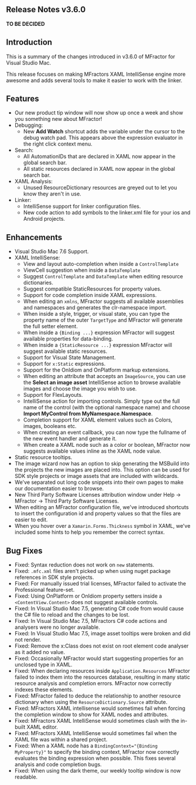## Release Notes v3.6.0

**TO BE DECIDED**

## Introduction

This is a summary of the changes introduced in v3.6.0 of MFractor for Visual Studio Mac.

This release focuses on making MFractors XAML IntelliSense engine more awesome and adds several tools to make it easier to work with the linker.

## Features

 * Our new product tip window will now show up once a week and show you something new about MFractor!
 * Debugging:
    * New **Add Watch** shortcut adds the variable under the cursor to the debug watch pad. This appears above the expression evaluator in the right click context menu.
 * Search:
    * All AutomationIDs that are declared in XAML now appear in the global search bar.
    * All static resources declared in XAML now appear in the global search bar.
 * XAML Analysis:
    * Unused ResourceDictionary resources are greyed out to let you know they aren't in use.
* Linker:
     * IntelliSense support for linker configuration files.
     * New code action to add symbols to the linker.xml file for your ios and Android projects.

## Enhancements

 * Visual Studio Mac 7.6 Support.
 * XAML IntelliSense:
    * View and layout auto-completion when inside a `ControlTemplate`
    * ViewCell suggestion when inside a `DataTemplate`
    * Suggest `ControlTemplate` and `DataTemplate` when editing resource dictionaries.
    * Suggest compatible StaticResources for property values.
    * Support for code completion inside XAML expressions.
    * When editing an `xmlns`, MFractor suggests all available assemblies and namespaces and generates the clr-namespace import.
    * When inside a style, trigger, or visual state, you can type the property name of the outer `TargetType` and MFractor will generate the full setter element.
    * When inside a `{Binding ...}` expression MFractor will suggest available properties for data-binding.
    * When inside a `{StaticResource ...}` expression MFractor will suggest available static resources.
    * Support for Visual State Management.
    * Support for `x:Static` expressions.
    * Support for the OnIdiom and OnPlatform markup extensions.
    * When editing an attribute that accepts an `ImageSource`, you can use the **Select an image asset** IntelliSense action to browse available images and choose the image you wish to use.
    * Support for FlexLayouts.
    * IntelliSense action for importing controls. Simply type out the full name of the control (with the optional namespace name) and choose **Import MyControl from MyNamespace.Namespace**.
    * Completion support for XAML element values such as Colors, images, booleans etc.
    * When creating an event callback, you can now type the fullname of the new event handler and generate it.
    * When create a XAML node such as a color or boolean, MFractor now suggests available values inline as the XAML node value.
 * Static resource tooltips.
 * The image wizard now has an option to skip generating the MSBuild into the projects the new images are placed into. This option can be used for SDK style projects or image assets that are included with wildcards.
 * We've separated out long code snippets into their own pages to make our documentation easier to browse.
 * New Third Party Software Licenses attribution window under Help -> MFractor -> Third Party Software Licenses.
 * When editing an MFractor configuration file, we've introduced shortcuts to insert the configuration id and property values so that the files are easier to edit.
 * When you hover over a `Xamarin.Forms.Thickness` symbol in XAML, we've included some hints to help you remember the correct syntax.

## Bug Fixes

* Fixed: Syntax reduction does not work on `new` statements.
* Fixed: `.mfc.xml` files aren't picked up when using nuget package references in SDK style projects.
* Fixed: For manually issued trial licenses, MFractor failed to activate the Professional feature-set.
* Fixed: Using OnPlatform or OnIdiom property setters inside a `<ContentView.Content>` does not suggest available controls.
* Fixed: In Visual Studio Mac 7.5, generating C# code from would cause the C# file to reload and the changes to be lost.
* Fixed: In Visual Studio Mac 7.5, MFractors C# code actions and analysers were no longer available.
* Fixed: In Visual Studio Mac 7.5, image asset tooltips were broken and did not render.
* Fixed: Remove the x:Class does not exist on root element code analyser as it added no value.
* Fixed: Occasionally MFractor would start suggesting properties for an unclosed type in XAML.
* Fixed: When declaring resources inside `Application.Resources` MFractor failed to index them into the resources database, resulting in many static resource analysis and completion errors. MFractor now correctly indexes these elements.
* Fixed: MFractor failed to deduce the relationship to another resource dictionary when using the `ResourceDictionary.Source` attribute.
* Fixed: MFractors XAML intellisense would sometimes fail when forcing the completion window to show for XAML nodes and attributes.
* Fixed: MFractors XAML IntelliSense would sometimes clash with the in-built XAML editor.
* Fixed: MFractors XAML IntelliSense would sometimes fail when the XAML file was within a shared project.
* Fixed: When a XAML node has a `BindingContext="{Binding MyProperty}"` to specify the binding context, MFractor now correctly evaluates the binding expression when possible. This fixes several analysis and code completion bugs.
* Fixed: When using the dark theme, our weekly tooltip window is now readable.
